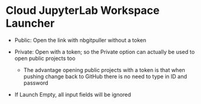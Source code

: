 # Cloud JupyterLab Workspace Launcher

* Public: Open the link with nbgitpuller without a token
* Private: Open with a token; so the Private option can actually be used to open public projects too
    * The advantage opening public projects with a token is that when pushing change back to GitHub there is no need to type in ID and password

* If Launch Empty, all input fields will be ignored
